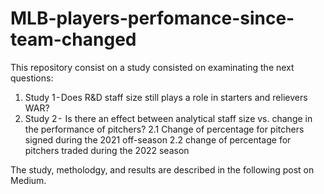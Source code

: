 # MLB-players-perfomance-since-team-changed

This repository consist on a study consisted on examinating the next questions:

1. Study 1 - Does R&D staff size still plays a role in starters and relievers WAR?
2. Study 2 -  Is there an effect between analytical staff size vs. change in the performance of pitchers?
2.1 Change of percentage for pitchers signed during the 2021 off-season
2.2 change of percentage for pitchers traded during the 2022 season

The study, metholodgy, and results are described in the following post on Medium.

